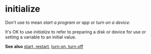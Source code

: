 # initialize

Don't use to mean *start a program or app* or *turn on a device*.

It's OK to use *initialize* to refer to preparing a disk or device for use or setting a variable to an initial value.

**See also** [start, restart](../s/start-restart.md), [turn on, turn off](../t/turn-on-turn-off.md)
